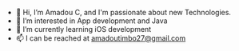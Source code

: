 - 👋 Hi, I’m Amadou C, and I'm passionate about new Technologies.
- 👀 I’m interested in App development and Java
- 🌱 I’m currently learning iOS development
- 📫 I can be reached at amadoutimbo27@gmail.com

<!---
acdevx/acdevx is a ✨ special ✨ repository because its `README.md` (this file) appears on your GitHub profile.
You can click the Preview link to take a look at your changes.
--->
